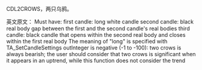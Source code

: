 CDL2CROWS，两只乌鸦。

英文原文：
Must have:
first candle: long white candle
second candle: black real body
gap between the first and the second candle's real bodies
third candle: black candle that opens within the second real body and closes within the first real body
The meaning of "long" is specified with TA_SetCandleSettings
outInteger is negative (-1 to -100): two crows is always bearish;
the user should consider that two crows is significant when it appears in an uptrend, while this function 
does not consider the trend

